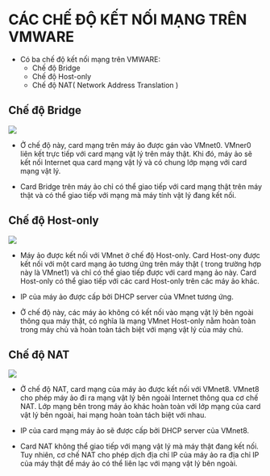 # CÁC CHẾ ĐỘ KẾT NỐI MẠNG TRÊN VMWARE

- Có ba chế độ kết nối mạng trên VMWARE:
  <ul>
  <li> Chế độ Bridge</li>
  <li> Chế độ Host-only</li>
  <li> Chế độ NAT( Network Address Translation )</li>
  </ul>

## Chế độ Bridge

  <img src="images/Bridge.png" />

- Ở chế độ này, card mạng trên máy ảo được gán vào VMnet0. VMner0 liên kết trực tiếp với card mạng vật lý trên máy thật. Khi đó, máy ảo sẽ kết nối Internet qua card mạng vật lý và có chung lớp mạng với card mạng vật lý.

- Card Bridge trên máy ảo chỉ có thể giao tiếp với card mạng thật trên máy thật và có thể giao tiếp với mạng mà máy tính vật lý đang kết nối.

## Chế độ Host-only

   <img src="images/Host-only.png" />

- Máy ảo được kết nối với VMnet ở chế độ Host-only. Card Host-ony được kết nối với một card mạng ảo tương ứng trên máy thật ( trong trường hợp này là VMnet1) và chỉ có thể giao tiếp được với card mạng ảo này. Card Host-only có thể giao tiếp với các card Host-only trên các máy ảo khác.

- IP của máy ảo được cấp bởi DHCP server
của VMnet tương ứng.

- Ở chế độ này, các máy ảo không có kết nối vào mạng vật lý bên ngoài thông qua máy thật, có nghĩa là mạng VMnet Host-only nằm hoàn toàn trong máy chủ và hoàn toàn tách biệt với mạng vật lý của máy chủ.

## Chế độ NAT
 
   <img src="images/NAT.png" />

- Ở chế độ NAT, card mạng của máy ảo được kết nối với VMnet8. VMnet8 cho phép máy ảo đi ra mạng vật lý bên ngoài Internet thông qua cơ chế NAT. Lớp mạng bên trong máy ảo khác hoàn toàn với lớp mạng của card vật lý bên ngoài, hai mạng hoàn toàn tách biệt với nhau. 

- IP của card mạng máy ảo sẽ được cấp bởi DHCP server của VMnet8. 

- Card NAT không thể giao tiếp với mạng vật lý mà máy thật đang kết nối. Tuy nhiên, cơ chế NAT cho phép dịch địa chỉ IP của máy ảo ra địa chỉ IP của máy thật để máy ảo có thể liên lạc với mạng vật lý bên ngoài.
   